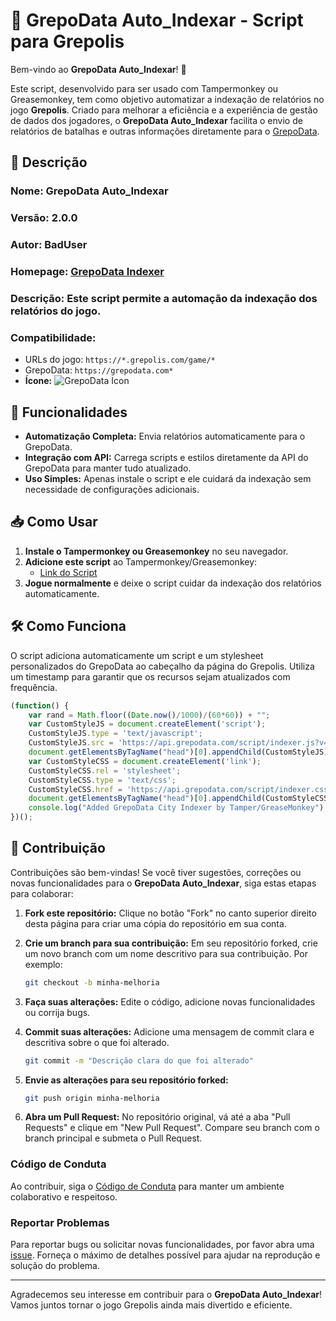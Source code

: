 # 📜 **GrepoData Auto_Indexar - Script para Grepolis**

Bem-vindo ao **GrepoData Auto_Indexar**! 🏰

Este script, desenvolvido para ser usado com Tampermonkey ou Greasemonkey, tem como objetivo automatizar a indexação de relatórios no jogo **Grepolis**. Criado para melhorar a eficiência e a experiência de gestão de dados dos jogadores, o **GrepoData Auto_Indexar** facilita o envio de relatórios de batalhas e outras informações diretamente para o [GrepoData](https://grepodata.com/indexer).

## 📌 **Descrição**

### **Nome:** GrepoData Auto_Indexar  
### **Versão:** 2.0.0  
### **Autor:** BadUser  
### **Homepage:** [GrepoData Indexer](https://grepodata.com/indexer)  
### **Descrição:** Este script permite a automação da indexação dos relatórios do jogo.  
### **Compatibilidade:**  
- URLs do jogo: `https://*.grepolis.com/game/*`  
- GrepoData: `https://grepodata.com*`  
- **Ícone:** ![GrepoData Icon](https://grepodata.com/assets/images/grepodata_icon.ico)

## 🚀 **Funcionalidades**

- **Automatização Completa:** Envia relatórios automaticamente para o GrepoData.
- **Integração com API:** Carrega scripts e estilos diretamente da API do GrepoData para manter tudo atualizado.
- **Uso Simples:** Apenas instale o script e ele cuidará da indexação sem necessidade de configurações adicionais.

## 📥 **Como Usar**

1. **Instale o Tampermonkey ou Greasemonkey** no seu navegador.
2. **Adicione este script** ao Tampermonkey/Greasemonkey:
   - [Link do Script](https://grepodata.com/indexer)
3. **Jogue normalmente** e deixe o script cuidar da indexação dos relatórios automaticamente.

## 🛠️ **Como Funciona**

O script adiciona automaticamente um script e um stylesheet personalizados do GrepoData ao cabeçalho da página do Grepolis. Utiliza um timestamp para garantir que os recursos sejam atualizados com frequência.

```javascript
(function() {
    var rand = Math.floor((Date.now()/1000)/(60*60)) + "";
    var CustomStyleJS = document.createElement('script');
    CustomStyleJS.type = 'text/javascript';
    CustomStyleJS.src = 'https://api.grepodata.com/script/indexer.js?v=' + rand;
    document.getElementsByTagName("head")[0].appendChild(CustomStyleJS);
    var CustomStyleCSS = document.createElement('link');
    CustomStyleCSS.rel = 'stylesheet';
    CustomStyleCSS.type = 'text/css';
    CustomStyleCSS.href = 'https://api.grepodata.com/script/indexer.css?v=' + rand;
    document.getElementsByTagName("head")[0].appendChild(CustomStyleCSS);
    console.log("Added GrepoData City Indexer by Tamper/GreaseMonkey");
})();
```

## 📝 **Contribuição**

Contribuições são bem-vindas! Se você tiver sugestões, correções ou novas funcionalidades para o **GrepoData Auto_Indexar**, siga estas etapas para colaborar:

1. **Fork este repositório:** Clique no botão "Fork" no canto superior direito desta página para criar uma cópia do repositório em sua conta.

2. **Crie um branch para sua contribuição:** Em seu repositório forked, crie um novo branch com um nome descritivo para sua contribuição. Por exemplo:
    ```bash
    git checkout -b minha-melhoria
    ```

3. **Faça suas alterações:** Edite o código, adicione novas funcionalidades ou corrija bugs.

4. **Commit suas alterações:** Adicione uma mensagem de commit clara e descritiva sobre o que foi alterado.
    ```bash
    git commit -m "Descrição clara do que foi alterado"
    ```

5. **Envie as alterações para seu repositório forked:** 
    ```bash
    git push origin minha-melhoria
    ```

6. **Abra um Pull Request:** No repositório original, vá até a aba "Pull Requests" e clique em "New Pull Request". Compare seu branch com o branch principal e submeta o Pull Request.

### **Código de Conduta**

Ao contribuir, siga o [Código de Conduta](https://github.com/seu-usuario/seu-repositorio/blob/main/CODE_OF_CONDUCT.md) para manter um ambiente colaborativo e respeitoso.

### **Reportar Problemas**

Para reportar bugs ou solicitar novas funcionalidades, por favor abra uma [issue](https://github.com/seu-usuario/seu-repositorio/issues). Forneça o máximo de detalhes possível para ajudar na reprodução e solução do problema.

---

Agradecemos seu interesse em contribuir para o **GrepoData Auto_Indexar**! Vamos juntos tornar o jogo Grepolis ainda mais divertido e eficiente.

